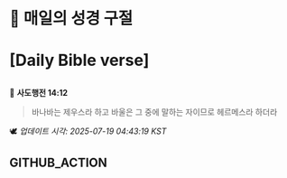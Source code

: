 # 🙏 매일의 성경 구절
# [Daily Bible verse]
##
<!-- START_BIBLE_VERSE -->
📖 **사도행전 14:12**
> 바나바는 제우스라 하고 바울은 그 중에 말하는 자이므로 헤르메스라 하더라

🕊️ _업데이트 시각: 2025-07-19 04:43:19 KST_
  <!-- END_BIBLE_VERSE -->
## GITHUB_ACTION
